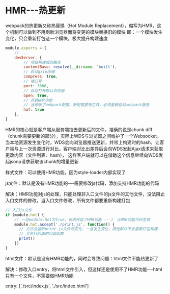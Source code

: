 # HMR---热更新
webpack的热更新又称热替换（Hot Module Replacement），缩写为HMR，这个机制可以做到不用刷新浏览器而将变更的模块替换旧的模块
即：一个模块发生变化，只会重新打包这一个模块，极大提升构建速度

```js
module.exports = {
    //....
    devServer: {
        // 项目构建后的路径
        contentBase: resolve(__dirname, 'built'),
        // 启动gzip压缩
        compress: true,
        // 端口号
        port: 3000,
        // 自动打开默认浏览器
        open: true,
        // 开启HMR功能
        // 当修改了webpack配置，新配置要想生效，必须重新启动webpack服务
        hot: true
    },
}
```

HMR的核心就是客户端从服务端拉去更新后的文件，准确的说是chunk diff（chunk需要更新的部分），实际上WDS与浏览器之间维护了一个Websocket，
当本地资源发生变化时，WDS会向浏览器推送更新，并带上构建时的hash，让客户端与上一次资源进行对比。客户端对比出差异后会向WDS发起Ajax请求来获取更改内容（文件列表、hash），
这样客户端就可以在借助这个信息继续向WDS发起jsonp请求获取该chunk的增量更新


样式文件：可以使用HMR功能，因为style-loader内部实现了

js文件：默认是没有HMR功能的---需要修改js代码，添加支持HMR功能的代码

解决：HMR功能对js的处理，只能处理非入口文件的js文件的其他文件，没法阻止入口文件的修改，当入口文件修改，所有文件都要重新构建打包
```js
// 入口js文件
if (module.hot) {
    // 一旦module.hot为true，说明开启了HMR功能 ---》 让HMR功能代码生效
    module.hot.accept('./print.js', function() {
      // 方法会监听print.js文件的变化，一旦发生变化，其他默认不会重新打包构建
      // 会执行后面的回调函数
      print()
    })
}

```

html文件：默认是没有HMR功能的，同时会导致问题：html文件不能热更新了

解决：修改入口entry，将html文件引入，但这样还是使用不了HMR功能---html只有一个文件，不需要做HMR功能

entry: ['./src/index.js', './src/index.html']
